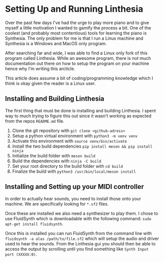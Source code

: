 # Setting Up and Running Linthesia

Over the past few days I've had the urge to play more piano and to give myself a little motivation
I wanted to gamify the process a bit. One of the coolest (and probably most contentious) tools 
for learning the piano is Synthesia. The only problem for me is that I run a Linux machine and 
Synthesia is a Windows and MacOS only program.

After searching far and wide, I was able to find a Linux only fork of this program called
Linthesia. While an awesome program, there is not much documentation out there on how to 
setup the program on your machine hence why I'm writing this arcticle.

This article does assume a bit of coding/programming knowledge which I think is okay given the 
reader is a Linux user.

## Installing and Building Linthesia

The first thing that must be done is installing and building Linthesia. I spent way to much trying 
to figure this out since it wasn't working as expected from the repos `README.md` file. 

1. Clone the git repository with `git clone <github-adress>`
2. Setup a python virtual environment with `python3 -m venv venv`
3. Activate this environment with `source venv/bin/activate`
4. Install the two build dependencies `pip install meson && pip install ninja`
5. Initialize the build folder with `meson build`
6. Build the dependencies with `ninja -C build`
7. Set your root directory to the build folder with `cd build`
8. Finalize the build with `python3 /usr/bin/local/meson install`

## Installing and Setting up your MIDI controller

In order to actually hear sounds, you need to install those onto your machine. We are specifically
looking for `*.sf2` files.

Once these are installed we also need a synthesizer to play them. I chose to use FluidSynth which
is downloadable with the following command: `sudo apt-get install fluidsynth`.

Once this is installed you can run FluidSynth from the command line with
`fluidsynth -a alas /path/to/file.sf2` which will setup the audio and driver used to hear 
the sounds. From the Linthesia gui you should then be able to access the output by scrolling 
until you find something like `Synth Input port (XXXXX:0)`.
